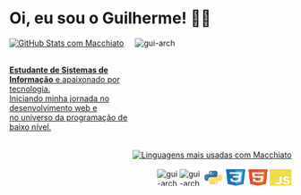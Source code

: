 <h1 align="left">Oi, eu sou o Guilherme! 🧑‍💻</h1>


<div align="left">
  <left>
  <img align="right" alt="gui-arch" height="200" width="280" src="https://media3.giphy.com/media/v1.Y2lkPTc5MGI3NjExNm0yMWtycGd2b3BtNHIxdGUydjRhYXVqbzU4enZud2lwMTRxMWRxMiZlcD12MV9pbnRlcm5hbF9naWZfYnlfaWQmY3Q9Zw/V2ojLo7PvhVug/giphy.gif">
  <a href="https://github.com/guilherme-meloni">
  <img height="180em" src="https://github-readme-stats.vercel.app/api?username=guilherme-meloni&show_icons=true&bg_color=24273a&text_color=cad3f5&icon_color=c6a0f6&title_color=8bd5ca" alt="GitHub Stats com Macchiato">
     </div>

  <div align="right">
  <p align="left">
    <br>
    <strong>Estudante de Sistemas de Informação</strong> e apaixonado por tecnologia.<br>
    Iniciando minha jornada no desenvolvimento web e <br>
    no universo da programação de baixo nível.
  </p>
  <img height="180em" src="https://github-readme-stats.vercel.app/api/top-langs/?username=guilherme-meloni&layout=compact&bg_color=24273a&text_color=cad3f5&icon_color=c6a0f6&title_color=8bd5ca" alt="Linguagens mais usadas com Macchiato">
</div>



    
<div style="display: inline_block"><br>
  <img align="right" alt="gui-Js" height="30" width="40" src="https://raw.githubusercontent.com/devicons/devicon/master/icons/javascript/javascript-plain.svg">
  <img align="right" alt="gui-HTML" height="30" width="40" src="https://raw.githubusercontent.com/devicons/devicon/master/icons/html5/html5-original.svg">
  <img align="right" alt="gui-CSS" height="30" width="40" src="https://raw.githubusercontent.com/devicons/devicon/master/icons/css3/css3-original.svg">
  <img align="right" alt="gui-Python" height="30" width="40" src="https://raw.githubusercontent.com/devicons/devicon/master/icons/python/python-original.svg">
  <img align="right" alt="gui-arch" height="30" width="40" src="https://cdn.jsdelivr.net/gh/devicons/devicon@latest/icons/archlinux/archlinux-original.svg">
  <img align="right" alt="gui-arch" height="30" width="40" src="https://cdn.jsdelivr.net/gh/devicons/devicon@latest/icons/flutter/flutter-original.svg">


  


</div>

 




 

